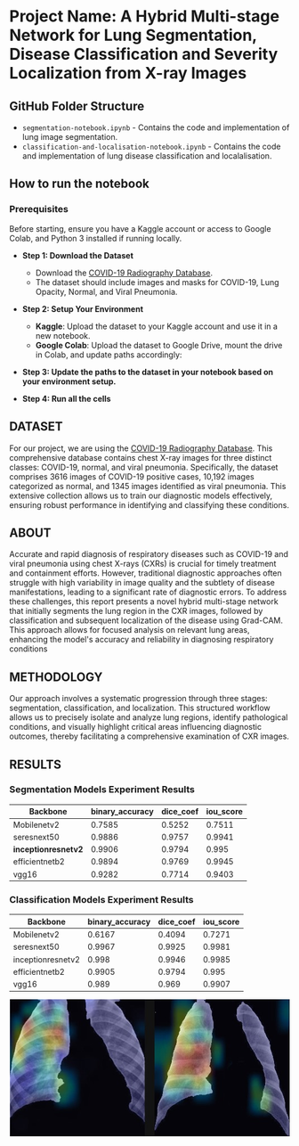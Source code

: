 # Project Name: A Hybrid Multi-stage Network for Lung Segmentation, Disease Classification and Severity Localization from X-ray Images

## GitHub Folder Structure

- `segmentation-notebook.ipynb` - Contains the code and implementation of lung image segmentation.
- `classification-and-localisation-notebook.ipynb` - Contains the code and implementation of lung disease classification and localalisation.

## How to run the notebook

### Prerequisites
Before starting, ensure you have a Kaggle account or access to Google Colab, and Python 3 installed if running locally.

- **Step 1: Download the Dataset**
  - Download the [COVID-19 Radiography Database](https://www.kaggle.com/datasets/tawsifurrahman/covid19-radiography-database).
  - The dataset should include images and masks for COVID-19, Lung Opacity, Normal, and Viral Pneumonia.

- **Step 2: Setup Your Environment**
  - **Kaggle**: Upload the dataset to your Kaggle account and use it in a new notebook.
  - **Google Colab**: Upload the dataset to Google Drive, mount the drive in Colab, and update paths accordingly:
  
- **Step 3: Update the paths to the dataset in your notebook based on your environment setup.**
- **Step 4: Run all the cells**

## DATASET

For our project, we are using the [COVID-19 Radiography Database](https://www.kaggle.com/datasets/tawsifurrahman/covid19-radiography-database). This comprehensive database contains chest X-ray images for three distinct classes: COVID-19, normal, and viral pneumonia. Specifically, the dataset comprises 3616 images of COVID-19 positive cases, 10,192 images categorized as normal, and 1345 images identified as viral pneumonia. This extensive collection allows us to train our diagnostic models effectively, ensuring robust performance in identifying and classifying these conditions.

## ABOUT
Accurate and rapid diagnosis of respiratory diseases such as COVID-19 and viral pneumonia using chest X-rays (CXRs) is crucial for timely treatment and containment efforts. However, traditional diagnostic approaches often struggle with high variability in image quality and the subtlety of disease manifestations, leading to a significant rate of diagnostic errors. To address these challenges, this report presents a novel hybrid multi-stage network that initially segments the lung region in the CXR images, followed by classification and subsequent localization of the disease using Grad-CAM. This approach allows for focused analysis on relevant lung areas, enhancing the model's accuracy and reliability in diagnosing respiratory conditions

## METHODOLOGY
Our approach involves a systematic progression through three stages: segmentation, classification, and localization. This structured workflow allows us to precisely isolate and analyze lung regions, identify pathological conditions, and visually highlight critical areas influencing diagnostic outcomes, thereby facilitating a comprehensive examination of CXR images.

## RESULTS

### Segmentation Models Experiment Results

| Backbone         | binary_accuracy | dice_coef | iou_score |
|------------------|-----------------|-----------|-----------|
| Mobilenetv2      | 0.7585          | 0.5252    | 0.7511    |
| seresnext50      | 0.9886          | 0.9757    | 0.9941    |
| **inceptionresnetv2** | 0.9906   | 0.9794    | 0.995     |
| efficientnetb2   | 0.9894          | 0.9769    | 0.9945    |
| vgg16            | 0.9282          | 0.7714    | 0.9403    |

### Classification Models Experiment Results

| Backbone         | binary_accuracy | dice_coef | iou_score |
|------------------|-----------------|-----------|-----------|
| Mobilenetv2      | 0.6167          | 0.4094    | 0.7271    |
| seresnext50      | 0.9967          | 0.9925    | 0.9981    |
| inceptionresnetv2 | 0.998         | 0.9946    | 0.9985    |
| efficientnetb2   | 0.9905          | 0.9794    | 0.995     |
| vgg16            | 0.989           | 0.969     | 0.9907    |

<p align="center">
  <img src="Images/GradCam.jpg" alt="Superimposed Grad-CAM Image">
</p>
